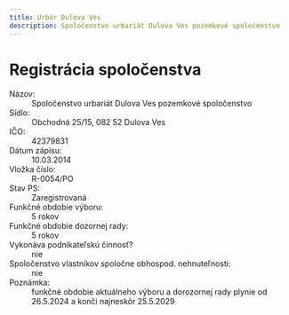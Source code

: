 ```yaml
---
title: Urbár Dulova Ves
description: Spoločenstvo urbariát Dulova Ves pozemkové spoločenstvo
---
```



# Registrácia spoločenstva
<dl>
 <dt>Názov:</dt><dd>Spoločenstvo urbariát Dulova Ves pozemkové spoločenstvo</dd>
 <dt>Sídlo:</dt><dd>Obchodná 25/15, 082 52 Dulova Ves</dd>
 <dt>IČO:</dt><dd>42379831</dd>
 <dt>Dátum zápisu:</dt><dd> 10.03.2014</dd>
 <dt>Vložka číslo:</dt><dd> R-0054/PO</dd>
 <dt>Stav PS:</dt><dd> Zaregistrovaná</dd>
 <dt>Funkčné obdobie výboru:</dt><dd> 5 rokov</dd>
 <dt>Funkčné obdobie dozornej rady:</dt><dd> 5 rokov</dd>
 <dt>Vykonáva podnikateľskú činnosť?</dt><dd> nie</dd>
 <dt>Spoločenstvo vlastníkov spoločne obhospod. nehnuteľnosti:</dt><dd>nie</dd>
 <dt>Poznámka:</dt><dd>funkčné obdobie aktuálneho výboru a dorozornej rady plynie od 26.5.2024 a konči najneskôr 25.5.2029</dd>
</dl>

